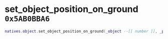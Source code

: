 # set_object_position_on_ground `0x5AB0BBA6`

```lua
natives.object.set_object_position_on_ground(_object --[[ number ]], _position --[[ vector3 ]])
```